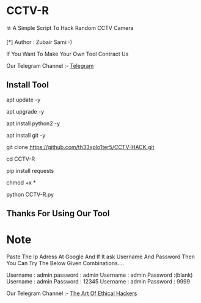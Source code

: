 
# CCTV-R

☣️ A Simple Script To Hack Random CCTV Camera


[*] Author : Zubair Sami:-)


<!DOCTYPE html>
<html>
</head>
<body>
<P>      If You Want To Make Your Own Tool Contract Us
<P> Our Telegram Channel :- <a href="https://t.me/th33xplo1ter5" target="_blank"> Telegram </a>
</body>
</html>

## Install Tool

apt update -y

apt upgrade -y

apt install python2 -y

apt install git -y

git clone https://github.com/th33xplo1ter5/CCTV-HACK.git

cd CCTV-R

pip install requests

chmod +x *

python CCTV-R.py

## Thanks For Using Our Tool


# Note

Paste The Ip Adress At Google And If It ask Username And Password Then You Can Try The Below Given Combinations....

Username : admin
password : admin
Username : admin
Password :(blank)
Username : admin
Password : 12345
Username : admin
Password : 9999 


<!DOCTYPE html>
<html>
</head>
<body>
<P> Our Telegram Channel :- <a href="https://t.me/th33xplo1ter5" target="_blank"> The Art Of Ethical Hackers </a>
</body>
</html>
